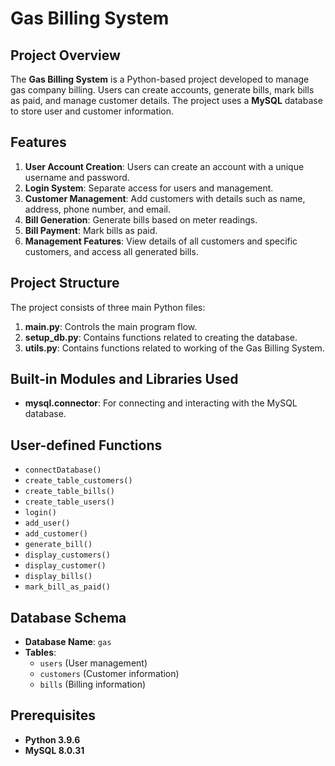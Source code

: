 # Gas Billing System

## Project Overview

The **Gas Billing System** is a Python-based project developed to manage gas company billing. Users can create accounts, generate bills, mark bills as paid, and manage customer details. The project uses a **MySQL** database to store user and customer information.

## Features

1.  **User Account Creation**: Users can create an account with a unique username and password.
2.  **Login System**: Separate access for users and management.
3.  **Customer Management**: Add customers with details such as name, address, phone number, and email.
4.  **Bill Generation**: Generate bills based on meter readings.
5.  **Bill Payment**: Mark bills as paid.
6.  **Management Features**: View details of all customers and specific customers, and access all generated bills.

## Project Structure

The project consists of three main Python files:

1.  **main.py**: Controls the main program flow.
2.  **setup_db.py**: Contains functions related to creating the database.
3.  **utils.py**: Contains functions related to working of the Gas Billing System.

## Built-in Modules and Libraries Used

-   **mysql.connector**: For connecting and interacting with the MySQL database.

## User-defined Functions

-   `connectDatabase()`
-   `create_table_customers()`
-   `create_table_bills()`
-   `create_table_users()`
-   `login()`
-   `add_user()`
-   `add_customer()`
-   `generate_bill()`
-   `display_customers()`
-   `display_customer()`
-   `display_bills()`
-   `mark_bill_as_paid()`

## Database Schema

-   **Database Name**: `gas`
-   **Tables**:
    -   `users` (User management)
    -   `customers` (Customer information)
    -   `bills` (Billing information)

## Prerequisites

-   **Python 3.9.6**
-   **MySQL 8.0.31**

